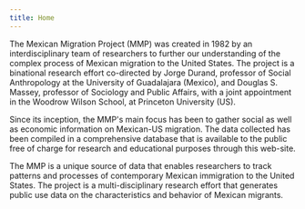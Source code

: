 ```yaml
---
title: Home
---
```


The Mexican Migration Project (MMP) was created in 1982 by an
interdisciplinary team of researchers to further our understanding of the
complex process of Mexican migration to the United States. The project is a
binational research effort co-directed by Jorge Durand, professor of Social
Anthropology at the University of Guadalajara (Mexico), and Douglas S. Massey,
professor of Sociology and Public Affairs, with a joint appointment in the
Woodrow Wilson School, at Princeton University (US).

Since its inception, the MMP's main focus has been to gather social as well as economic information on Mexican-US
migration. The data collected has been compiled in a comprehensive database that is available to the public free of
charge for research and educational purposes through this web-site.

The MMP is a unique source of data that enables researchers to track patterns and processes of contemporary Mexican
immigration to the United States. The project is a multi-disciplinary research effort that generates public use data on
the characteristics and behavior of Mexican migrants.

